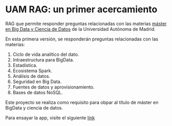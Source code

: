 # UAM RAG: un primer acercamiento
RAG que permite responder preguntas relacionadas con las materias [máster en Big Data y Ciencia de Datos](https://www.masteruambigdata.com/) de la Universidad Autónoma de Madrid.


En esta primera versión, se responderán preguntas relacionadas con las materias:

1. Ciclo de vida analítico del dato.
2. Intraestructura para BigData.
3. Estadística.
4. Ecosistema Spark.
5. Análisis de datos.
6. Seguridad en Big Data.
7. Fuentes de datos y aprovisionamiento.
8. Bases de datos NoSQL.

Este proyecto se realiza como requisito para obpar al título de máster en BigData y ciencia de datos.

Para ensayar la app, visite el siguiente [link](https://uamragagent.streamlit.app/)